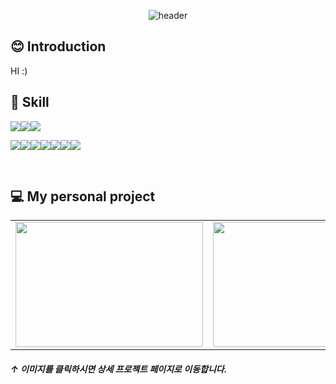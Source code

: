 <div align=center>
  
![header](https://capsule-render.vercel.app/api?type=waving&color=auto&height=150&section=header&text=Hi,%20I'm%20HyunJoon&fontSize=40)
  
</div>

😊 Introduction
---

HI :)
 <br>
 
 
📑 Skill 
---
<img src="https://img.shields.io/badge/Kotlin-0095D5?style=for-the-badge&logo=Kotlin&logoColor=white"/><img src="https://img.shields.io/badge/Java-000000?style=for-the-badge&logo=Java&logoColor=white"/><img src="https://img.shields.io/badge/Spring Boot-6DB33F?style=for-the-badge&logo=spring boot&logoColor=white"/> 

<img src="https://img.shields.io/badge/vue-4FC08D?style=flat-square&logo=vue.js&logoColor=white"><img src="https://img.shields.io/badge/React-222222?style=flat-square&logo=React&logoColor=61DAFB"/><img src="https://img.shields.io/badge/JavaScript-F7DF1E?style=flat-square&logo=JavaScript&logoColor=black"/><img src="https://img.shields.io/badge/C sharp-239120?style=flat-square&logo=C sharp&logoColor=white"/><img src="https://img.shields.io/badge/HTML5-E34F26?style=flat-square&logo=HTML5&logoColor=white"/><img src="https://img.shields.io/badge/CSS3-1572B6?style=flat-square&logo=CSS3&logoColor=white"/><img src="https://img.shields.io/badge/MySQL-4479A1?style=flat-square&logo=MySQL&logoColor=white"/>

<br/>

  
💻 My personal project
---

<table>
  <tr>
    <td>
      <a href="https://github.com/HyunJoonS/bookCafe">
        <img src = "https://user-images.githubusercontent.com/81973827/211239336-3b27d5f0-c782-4648-b271-b12bc4ad3b1f.png" width="300px" height="200px"> 
      </a>
    </td>
    <td>
      <a href="https://github.com/HyunJoonS/movieTown">
        <img src = "https://user-images.githubusercontent.com/81973827/211218826-299028f6-9f0f-41ea-bf2e-2712d306f7d6.png" width="300px" height="200px">
      </a>
    </td>
  </tr>
</table>

##### ↑ 이미지를 클릭하시면 상세 프로젝트 페이지로 이동합니다.

  
<!--
**HyunJoonS/HyunJoonS** is a ✨ _special_ ✨ repository because its `README.md` (this file) appears on your GitHub profile.
![1](https://user-images.githubusercontent.com/81973827/211218826-299028f6-9f0f-41ea-bf2e-2712d306f7d6.png)
![Untitled (2)](https://user-images.githubusercontent.com/81973827/211239336-3b27d5f0-c782-4648-b271-b12bc4ad3b1f.png)

Here are some ideas to get you started:

- 🔭 I’m currently working on ...
- 🌱 I’m currently learning ...
- 👯 I’m looking to collaborate on ...
- 🤔 I’m looking for help with ...
- 💬 Ask me about ...
- 📫 How to reach me: ...
- 😄 Pronouns: ...
- ⚡ Fun fact: ...
-->


